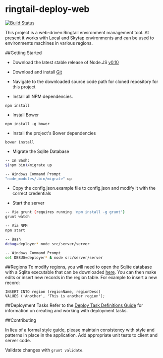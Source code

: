 ringtail-deploy-web
===================
[![Build Status](https://travis-ci.org/fti-technology/ringtail-deploy-web.svg)](https://travis-ci.org/fti-technology/ringtail-deploy-web)

This project is a web-driven Ringtail environment management tool. At present it works with Local and Skytap environments and can be used to environments machines in various regions.

##Getting Started

* Download the latest stable release of Node.JS [v0.10](http://nodejs.org/dist/)

* Download and install [Git](https://www.git-scm.com/download/win)

* Navigate to the downloaded source code path for cloned repository for this project

* Install all NPM dependencies.
```
npm install
```

* Install Bower
```
npm install -g bower
```

* Install the project's Bower dependencies
```
bower install
```

* Migrate the Sqlite Database
```bash
-- In Bash:
$(npm bin)/migrate up

-- Windows Command Prompt
"node_modules/.bin/migrate" up
```

* Copy the config.json.example file to config.json and modify it with the correct credentials

* Start the server
```bash
-- Via grunt (requires running 'npm install -g grunt')
grunt watch

-- Via NPM
npm start

-- Bash
debug=deployer* node src/server/server

-- Windows Command Prompt
set DEBUG=deployer* & node src/server/server
```

##Regions
To modify regions, you will need to open the Sqlite database with a Sqlite executable that can be downloaded [here](https://www.sqlite.org/download.html). You can then make edits or insert new records in the region table. For example to insert a new record:

```
INSERT INTO region (regionName, regionDesc)
VALUES ('Another', 'This is another region');
```


##Deployment Tasks
Refer to the [Deploy Task Definitions Guide](TASKDEFS.md) for information on creating and working with deployment tasks.

##Contributing

In lieu of a formal style guide, please maintain consistency with style and patterns in place in the application. Add appropriate unit tests to client and server code.

Validate changes with `grunt validate`.



